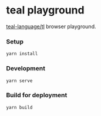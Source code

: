 # teal playground

[teal-language/tl](https://github.com/teal-language/tl) browser playground.

### Setup
```
yarn install
```

### Development
```
yarn serve
```

### Build for deployment
```
yarn build
```
